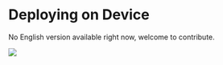 # Deploying on Device

No English version available right now, welcome to contribute.

<a href="https://gitee.com/mindspore/docs/blob/r1.3/docs/federated/docs/source_en/deploy_federated_client.md" target="_blank"><img src="https://gitee.com/mindspore/docs/raw/r1.3/resource/_static/logo_source.png"></a>